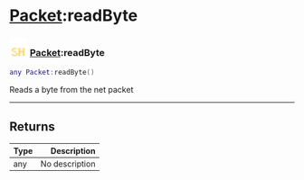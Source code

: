 # [Packet](../packet/README.md):readByte

### <img src="../../.gitbook/assets/shared.png" width="32" height="32" /> [Packet](../packet/README.md):readByte

```lua
any Packet:readByte()
```

Reads a byte from the net packet<br>

-----------------
## Returns

| Type   | Description |
| ------ | ----------: |
| any | No description |
